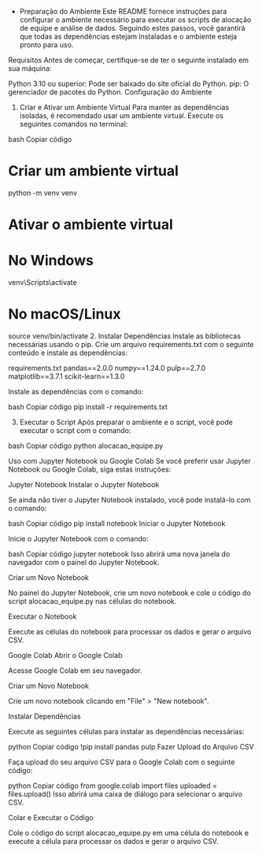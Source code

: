  - Preparação do Ambiente
Este README fornece instruções para configurar o ambiente necessário para executar os scripts de alocação de equipe e análise de dados. Seguindo estes passos, você garantirá que todas as dependências estejam instaladas e o ambiente esteja pronto para uso.

Requisitos
Antes de começar, certifique-se de ter o seguinte instalado em sua máquina:

Python 3.10 ou superior: Pode ser baixado do site oficial do Python.
pip: O gerenciador de pacotes do Python.
Configuração do Ambiente
1. Criar e Ativar um Ambiente Virtual
Para manter as dependências isoladas, é recomendado usar um ambiente virtual. Execute os seguintes comandos no terminal:

bash
Copiar código
# Criar um ambiente virtual
python -m venv venv

# Ativar o ambiente virtual
# No Windows
venv\Scripts\activate
# No macOS/Linux
source venv/bin/activate
2. Instalar Dependências
Instale as bibliotecas necessárias usando o pip. Crie um arquivo requirements.txt com o seguinte conteúdo e instale as dependências:

requirements.txt
pandas==2.0.0
numpy==1.24.0
pulp==2.7.0
matplotlib==3.7.1
scikit-learn==1.3.0


Instale as dependências com o comando:

bash
Copiar código
pip install -r requirements.txt


3. Executar o Script
Após preparar o ambiente e o script, você pode executar o script com o comando:

bash
Copiar código
python alocacao_equipe.py


Uso com Jupyter Notebook ou Google Colab
Se você preferir usar Jupyter Notebook ou Google Colab, siga estas instruções:

Jupyter Notebook
Instalar o Jupyter Notebook

Se ainda não tiver o Jupyter Notebook instalado, você pode instalá-lo com o comando:

bash
Copiar código
pip install notebook
Iniciar o Jupyter Notebook

Inicie o Jupyter Notebook com o comando:

bash
Copiar código
jupyter notebook
Isso abrirá uma nova janela do navegador com o painel do Jupyter Notebook.

Criar um Novo Notebook

No painel do Jupyter Notebook, crie um novo notebook e cole o código do script alocacao_equipe.py nas células do notebook.

Executar o Notebook

Execute as células do notebook para processar os dados e gerar o arquivo CSV.

Google Colab
Abrir o Google Colab

Acesse Google Colab em seu navegador.

Criar um Novo Notebook

Crie um novo notebook clicando em "File" > "New notebook".

Instalar Dependências

Execute as seguintes células para instalar as dependências necessárias:

python
Copiar código
!pip install pandas pulp
Fazer Upload do Arquivo CSV

Faça upload do seu arquivo CSV para o Google Colab com o seguinte código:

python
Copiar código
from google.colab import files
uploaded = files.upload()
Isso abrirá uma caixa de diálogo para selecionar o arquivo CSV.

Colar e Executar o Código

Cole o código do script alocacao_equipe.py em uma célula do notebook e execute a célula para processar os dados e gerar o arquivo CSV.